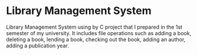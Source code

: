 # Library Management System
Library Management System using by C project that I prepared in the 1st semester of my university. It includes file operations such as adding a book, deleting a book, lending a book, checking out the book, adding an author, adding a publication year. 
